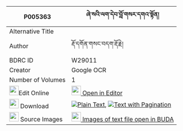 |P005363|ཞེ་སའི་ལག་དེབ་བློ་གསར་དགའ་སྟོན། 
| --- | --- 
|Alternative Title |
|Author| རྡོ་དགོན་གསང་བདག་རྡོ་རྗེ།
|BDRC ID | W29011
|Creator | Google OCR
|Number of Volumes| 1
|<img width="25" src="https://img.icons8.com/color/25/000000/edit-property.png">Edit Online| [<img width="25" src="https://avatars.githubusercontent.com/u/45091458?s=200&v=4"> Open in Editor](http://editor.openpecha.org/P005363)
|<img width="25" src="https://img.icons8.com/fluent/48/000000/download-2.png"/>  Download | [![](https://img.icons8.com/color/20/000000/txt.png)Plain Text](https://github.com/Openpecha/P005363/releases/download/v2/shyesa_i_lakdeb_lo_ge_ra_gaton_plain_P005363.zip), [![](https://img.icons8.com/color/20/000000/txt.png)Text with Pagination](https://github.com/Openpecha/P005363/releases/download/v2/shyesa_i_lakdeb_lo_ge_ra_gaton_pages_P005363.zip)
|<img width="25" src="https://img.icons8.com/plasticine/100/000000/pictures-folder.png"/>  Source Images | [<img width="25" src="https://library.bdrc.io/icons/BUDA-small.svg"> Images of text file open in BUDA](https://library.bdrc.io/show/bdr:W29011)